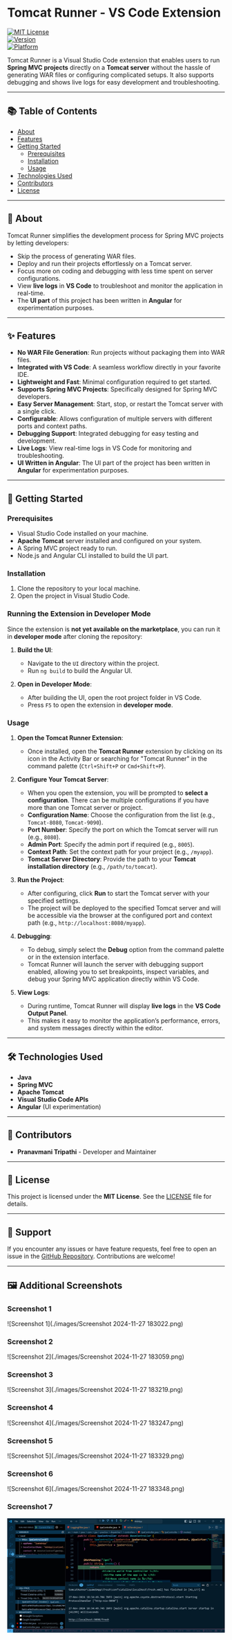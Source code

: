 # Tomcat Runner - VS Code Extension

[![MIT License](https://img.shields.io/badge/license-MIT-green.svg)](LICENSE)  
[![Version](https://img.shields.io/badge/version-1.0.0-blue.svg)](https://marketplace.visualstudio.com/)  
[![Platform](https://img.shields.io/badge/platform-vscode-blue.svg)](https://code.visualstudio.com/)  

Tomcat Runner is a Visual Studio Code extension that enables users to run **Spring MVC projects** directly on a **Tomcat server** without the hassle of generating WAR files or configuring complicated setups. It also supports debugging and shows live logs for easy development and troubleshooting.

---

## 📚 Table of Contents
- [About](#about)
- [Features](#features)
- [Getting Started](#getting-started)
  - [Prerequisites](#prerequisites)
  - [Installation](#installation)
  - [Usage](#usage)
- [Technologies Used](#technologies-used)
- [Contributors](#contributors)
- [License](#license)

---

## 🧐 About
Tomcat Runner simplifies the development process for Spring MVC projects by letting developers:
- Skip the process of generating WAR files.
- Deploy and run their projects effortlessly on a Tomcat server.
- Focus more on coding and debugging with less time spent on server configurations.
- View **live logs** in **VS Code** to troubleshoot and monitor the application in real-time.
- The **UI part** of this project has been written in **Angular** for experimentation purposes.


---

## ✨ Features
- **No WAR File Generation**: Run projects without packaging them into WAR files.
- **Integrated with VS Code**: A seamless workflow directly in your favorite IDE.
- **Lightweight and Fast**: Minimal configuration required to get started.
- **Supports Spring MVC Projects**: Specifically designed for Spring MVC developers.
- **Easy Server Management**: Start, stop, or restart the Tomcat server with a single click.
- **Configurable**: Allows configuration of multiple servers with different ports and context paths.
- **Debugging Support**: Integrated debugging for easy testing and development.
- **Live Logs**: View real-time logs in VS Code for monitoring and troubleshooting.
- **UI Written in Angular**: The UI part of the project has been written in **Angular** for experimentation purposes.

---

## 🚀 Getting Started

### Prerequisites
- Visual Studio Code installed on your machine.
- **Apache Tomcat** server installed and configured on your system.
- A Spring MVC project ready to run.
- Node.js and Angular CLI installed to build the UI part.

### Installation
1. Clone the repository to your local machine.
2. Open the project in Visual Studio Code.

### Running the Extension in Developer Mode
Since the extension is **not yet available on the marketplace**, you can run it in **developer mode** after cloning the repository:

1. **Build the UI**:
   - Navigate to the `UI` directory within the project.
   - Run `ng build` to build the Angular UI.

2. **Open in Developer Mode**:
   - After building the UI, open the root project folder in VS Code.
   - Press `F5` to open the extension in **developer mode**.

### Usage
1. **Open the Tomcat Runner Extension**:
   - Once installed, open the **Tomcat Runner** extension by clicking on its icon in the Activity Bar or searching for "Tomcat Runner" in the command palette (`Ctrl+Shift+P` or `Cmd+Shift+P`).

2. **Configure Your Tomcat Server**:
   - When you open the extension, you will be prompted to **select a configuration**. There can be multiple configurations if you have more than one Tomcat server or project.
   - **Configuration Name**: Choose the configuration from the list (e.g., `Tomcat-8080`, `Tomcat-9090`).
   - **Port Number**: Specify the port on which the Tomcat server will run (e.g., `8080`).
   - **Admin Port**: Specify the admin port if required (e.g., `8005`).
   - **Context Path**: Set the context path for your project (e.g., `/myapp`).
   - **Tomcat Server Directory**: Provide the path to your **Tomcat installation directory** (e.g., `/path/to/tomcat`).

3. **Run the Project**:
   - After configuring, click **Run** to start the Tomcat server with your specified settings.
   - The project will be deployed to the specified Tomcat server and will be accessible via the browser at the configured port and context path (e.g., `http://localhost:8080/myapp`).

4. **Debugging**:
   - To debug, simply select the **Debug** option from the command palette or in the extension interface.
   - Tomcat Runner will launch the server with debugging support enabled, allowing you to set breakpoints, inspect variables, and debug your Spring MVC application directly within VS Code.

5. **View Logs**:
   - During runtime, Tomcat Runner will display **live logs** in the **VS Code Output Panel**.
   - This makes it easy to monitor the application’s performance, errors, and system messages directly within the editor.

---

## 🛠️ Technologies Used
- **Java**
- **Spring MVC**
- **Apache Tomcat**
- **Visual Studio Code APIs**
- **Angular** (UI experimentation)

---

## 👥 Contributors
- **Pranavmani Tripathi** - Developer and Maintainer  

---

## 📜 License
This project is licensed under the **MIT License**. See the [LICENSE](LICENSE) file for details.

---

## 🙌 Support
If you encounter any issues or have feature requests, feel free to open an issue in the [GitHub Repository](https://github.com/yourusername/your-repository). Contributions are welcome!

---

## 🖼️ Additional Screenshots

### Screenshot 1
![Screenshot 1](./images/Screenshot 2024-11-27 183022.png)

### Screenshot 2
![Screenshot 2](./images/Screenshot 2024-11-27 183059.png)

### Screenshot 3
![Screenshot 3](./images/Screenshot 2024-11-27 183219.png)

### Screenshot 4
![Screenshot 4](./images/Screenshot 2024-11-27 183247.png)

### Screenshot 5
![Screenshot 5](./images/Screenshot 2024-11-27 183329.png)

### Screenshot 6
![Screenshot 6](./images/Screenshot 2024-11-27 183348.png)

### Screenshot 7
![Screenshot 7](./images/Screenshot_2024-11-27_183511.png)

